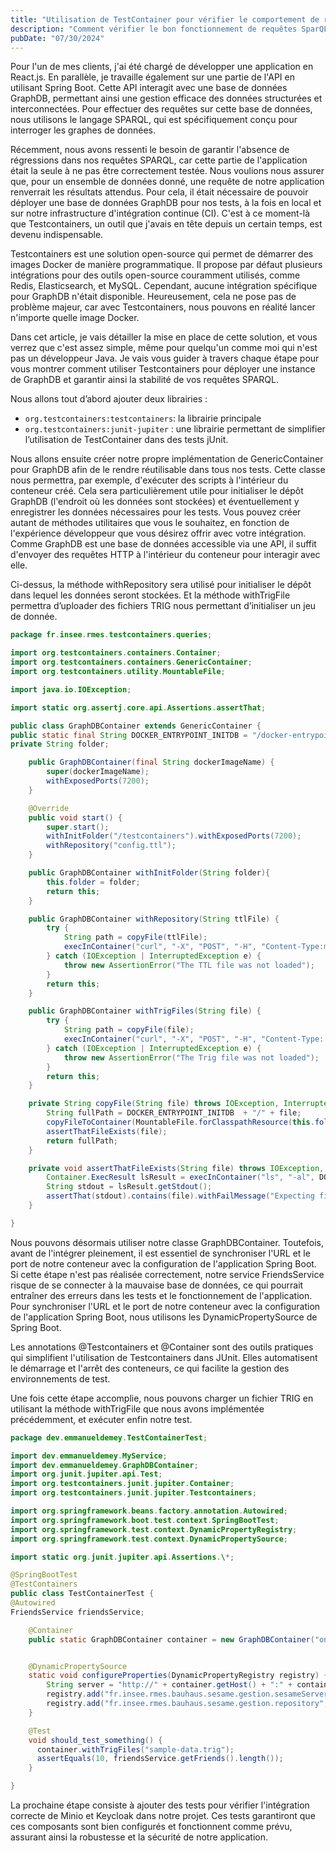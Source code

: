 ```yaml
---
title: "Utilisation de TestContainer pour vérifier le comportement de requêtes SparQL"
description: "Comment vérifier le bon fonctionnement de requêtes SparQL avec TestContainer ?"
pubDate: "07/30/2024"
---
```


Pour l'un de mes clients, j'ai été chargé de développer une application en React.js. En parallèle, je travaille également sur une partie de l'API en utilisant Spring Boot. Cette API interagit avec une base de données GraphDB, permettant ainsi une gestion efficace des données structurées et interconnectées. Pour effectuer des requêtes sur cette base de données, nous utilisons le langage SPARQL, qui est spécifiquement conçu pour interroger les graphes de données.

Récemment, nous avons ressenti le besoin de garantir l'absence de régressions dans nos requêtes SPARQL, car cette partie de l'application était la seule à ne pas être correctement testée. Nous voulions nous assurer que, pour un ensemble de données donné, une requête de notre application renverrait les résultats attendus. Pour cela, il était nécessaire de pouvoir déployer une base de données GraphDB pour nos tests, à la fois en local et sur notre infrastructure d'intégration continue (CI). C'est à ce moment-là que Testcontainers, un outil que j'avais en tête depuis un certain temps, est devenu indispensable.

Testcontainers est une solution open-source qui permet de démarrer des images Docker de manière programmatique. Il propose par défaut plusieurs intégrations pour des outils open-source couramment utilisés, comme Redis, Elasticsearch, et MySQL. Cependant, aucune intégration spécifique pour GraphDB n'était disponible. Heureusement, cela ne pose pas de problème majeur, car avec Testcontainers, nous pouvons en réalité lancer n'importe quelle image Docker.

Dans cet article, je vais détailler la mise en place de cette solution, et vous verrez que c'est assez simple, même pour quelqu'un comme moi qui n'est pas un développeur Java. Je vais vous guider à travers chaque étape pour vous montrer comment utiliser Testcontainers pour déployer une instance de GraphDB et garantir ainsi la stabilité de vos requêtes SPARQL.

Nous allons tout d’abord ajouter deux librairies :

- `org.testcontainers:testcontainers`: la librairie principale
- `org.testcontainers:junit-jupiter` : une librairie permettant de simplifier l’utilisation de TestContainer dans des tests jUnit.

Nous allons ensuite créer notre propre implémentation de GenericContainer pour GraphDB afin de le rendre réutilisable dans tous nos tests. Cette classe nous permettra, par exemple, d'exécuter des scripts à l'intérieur du conteneur créé. Cela sera particulièrement utile pour initialiser le dépôt GraphDB (l'endroit où les données sont stockées) et éventuellement y enregistrer les données nécessaires pour les tests. Vous pouvez créer autant de méthodes utilitaires que vous le souhaitez, en fonction de l'expérience développeur que vous désirez offrir avec votre intégration. Comme GraphDB est une base de données accessible via une API, il suffit d'envoyer des requêtes HTTP à l'intérieur du conteneur pour interagir avec elle.

Ci-dessus, la méthode withRepository sera utilisé pour initialiser le dépôt dans lequel les données seront stockées. Et la méthode withTrigFile permettra d’uploader des fichiers TRIG nous permettant d’initialiser un jeu de donnée.

```java
package fr.insee.rmes.testcontainers.queries;

import org.testcontainers.containers.Container;
import org.testcontainers.containers.GenericContainer;
import org.testcontainers.utility.MountableFile;

import java.io.IOException;

import static org.assertj.core.api.Assertions.assertThat;

public class GraphDBContainer extends GenericContainer {
public static final String DOCKER_ENTRYPOINT_INITDB = "/docker-entrypoint-initdb";
private String folder;

    public GraphDBContainer(final String dockerImageName) {
        super(dockerImageName);
        withExposedPorts(7200);
    }

    @Override
    public void start() {
        super.start();
        withInitFolder("/testcontainers").withExposedPorts(7200);
        withRepository("config.ttl");
    }

    public GraphDBContainer withInitFolder(String folder){
        this.folder = folder;
        return this;
    }

    public GraphDBContainer withRepository(String ttlFile) {
        try {
            String path = copyFile(ttlFile);
            execInContainer("curl", "-X", "POST", "-H", "Content-Type:multipart/form-data", "-F", "config=@" + path, "http://localhost:7200/rest/repositories");
        } catch (IOException | InterruptedException e) {
            throw new AssertionError("The TTL file was not loaded");
        }
        return this;
    }

    public GraphDBContainer withTrigFiles(String file) {
        try {
            String path = copyFile(file);
            execInContainer("curl", "-X", "POST", "-H", "Content-Type: application/x-trig", "--data-binary", "@" + path, "http://localhost:7200/repositories/bauhaus-test/statements");
        } catch (IOException | InterruptedException e) {
            throw new AssertionError("The Trig file was not loaded");
        }
        return this;
    }

    private String copyFile(String file) throws IOException, InterruptedException {
        String fullPath = DOCKER_ENTRYPOINT_INITDB  + "/" + file;
        copyFileToContainer(MountableFile.forClasspathResource(this.folder + "/" + file), fullPath);
        assertThatFileExists(file);
        return fullPath;
    }

    private void assertThatFileExists(String file) throws IOException, InterruptedException {
        Container.ExecResult lsResult = execInContainer("ls", "-al", DOCKER_ENTRYPOINT_INITDB);
        String stdout = lsResult.getStdout();
        assertThat(stdout).contains(file).withFailMessage("Expecting file %1$s to be in folder %2$s of container", file, DOCKER_ENTRYPOINT_INITDB);
    }

}
```

Nous pouvons désormais utiliser notre classe GraphDBContainer. Toutefois, avant de l'intégrer pleinement, il est essentiel de synchroniser l'URL et le port de notre conteneur avec la configuration de l'application Spring Boot. Si cette étape n'est pas réalisée correctement, notre service FriendsService risque de se connecter à la mauvaise base de données, ce qui pourrait entraîner des erreurs dans les tests et le fonctionnement de l'application. Pour synchroniser l'URL et le port de notre conteneur avec la configuration de l'application Spring Boot, nous utilisons les DynamicPropertySource de Spring Boot.

Les annotations @Testcontainers et @Container sont des outils pratiques qui simplifient l'utilisation de Testcontainers dans JUnit. Elles automatisent le démarrage et l'arrêt des conteneurs, ce qui facilite la gestion des environnements de test.

Une fois cette étape accomplie, nous pouvons charger un fichier TRIG en utilisant la méthode withTrigFile que nous avons implémentée précédemment, et exécuter enfin notre test.

```java
package dev.emmanueldemey.TestContainerTest;

import dev.emmanueldemey.MyService;
import dev.emmanueldemey.GraphDBContainer;
import org.junit.jupiter.api.Test;
import org.testcontainers.junit.jupiter.Container;
import org.testcontainers.junit.jupiter.Testcontainers;

import org.springframework.beans.factory.annotation.Autowired;
import org.springframework.boot.test.context.SpringBootTest;
import org.springframework.test.context.DynamicPropertyRegistry;
import org.springframework.test.context.DynamicPropertySource;

import static org.junit.jupiter.api.Assertions.\*;

@SpringBootTest
@TestContainers
public class TestContainerTest {
@Autowired
FriendsService friendsService;

    @Container
    public static GraphDBContainer container = new GraphDBContainer("ontotext/graphdb:10.6.4");


    @DynamicPropertySource
    static void configureProperties(DynamicPropertyRegistry registry) {
        String server = "http://" + container.getHost() + ":" + container.getMappedPort(7200);
        registry.add("fr.insee.rmes.bauhaus.sesame.gestion.sesameServer", () - server);
        registry.add("fr.insee.rmes.bauhaus.sesame.gestion.repository", () - "repository");
    }

    @Test
    void should_test_something() {
      container.withTrigFiles("sample-data.trig");
      assertEquals(10, friendsService.getFriends().length());
    }

}
```

La prochaine étape consiste à ajouter des tests pour vérifier l'intégration correcte de Minio et Keycloak dans notre projet. Ces tests garantiront que ces composants sont bien configurés et fonctionnent comme prévu, assurant ainsi la robustesse et la sécurité de notre application.
